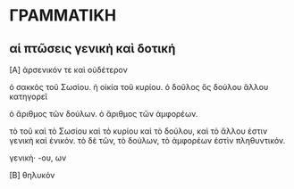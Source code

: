 # ΓΡΑΜΜΑΤΙΚΗ
## αἱ πτῶσεις γενικὴ καὶ δοτική

[Α] ἀρσενικόν τε καὶ οὐδέτερον

ὁ σακκὸς τοῦ Σωσίου. ἡ οἰκία τοῦ κυρίου. ὁ δοῦλος ὃς δούλου ἄλλου κατηγορεῖ

ὁ ἄριθμος τῶν δούλων. ὁ ἄριθμος τῶν ἀμφορέων.

τὸ τοῦ καὶ τὸ Σωσίου καὶ τὸ κυρίου καὶ τὸ δούλου, καὶ τὸ ἄλλου ἐστιν γενικὴ καὶ ἐνικόν. τὸ δὲ τῶν, τὸ δούλων, τὸ ἀμφορέων έστὶν πληθυντικόν.

γενικὴ· -ου, ων



[Β] θηλυκόν
